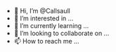 - 👋 Hi, I’m @Callsaull
- 👀 I’m interested in ...
- 🌱 I’m currently learning ...
- 💞️ I’m looking to collaborate on ...
- 📫 How to reach me ...

<!---
Callsaull/Callsaull is a ✨ special ✨ repository because its `README.md` (this file) appears on your GitHub profile.
You can click the Preview link to take a look at your changes.
--->
